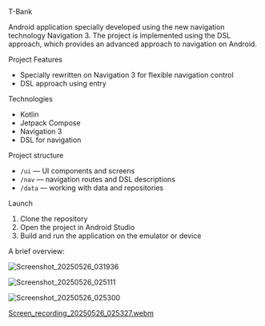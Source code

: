 T-Bank

Android application specially developed using the new navigation technology Navigation 3. The project is implemented using the DSL approach, which provides an advanced approach to navigation on Android.

Project Features

- Specially rewritten on Navigation 3 for flexible navigation control
- DSL approach using entry

Technologies

- Kotlin
- Jetpack Compose
- Navigation 3
- DSL for navigation

Project structure

- `/ui` — UI components and screens
- `/nav` — navigation routes and DSL descriptions
- `/data` — working with data and repositories

Launch

1. Clone the repository
2. Open the project in Android Studio
3. Build and run the application on the emulator or device

A brief overview:

![Screenshot_20250526_031936](https://github.com/user-attachments/assets/e314f026-ec11-4fc7-ad30-2723a1448619)

![Screenshot_20250526_025111](https://github.com/user-attachments/assets/f0ee4c1f-e7fb-4f52-9585-2e153256af93)

![Screenshot_20250526_025300](https://github.com/user-attachments/assets/62d9b352-b604-4929-adc8-06b2a24a4b46)

[Screen_recording_20250526_025327.webm](https://github.com/user-attachments/assets/45225cf7-d36f-4d12-8ef3-21a69c8d6d5c)